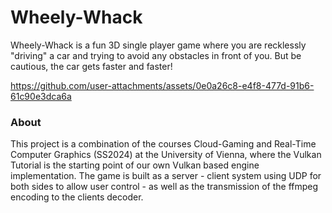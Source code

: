 # Wheely-Whack

Wheely-Whack is a fun 3D single player game where you are recklessly "driving" a car and trying to avoid any obstacles in front of you.
But be cautious, the car gets faster and faster!

https://github.com/user-attachments/assets/0e0a26c8-e4f8-477d-91b6-61c90e3dca6a

### About
This project is a combination of the courses Cloud-Gaming and Real-Time Computer Graphics (SS2024) at the University of Vienna, where the Vulkan Tutorial is the starting point of our own Vulkan based engine implementation. The game is built as a server - client system using UDP for both sides to allow user control - as well as the transmission of the ffmpeg encoding to the clients decoder.
